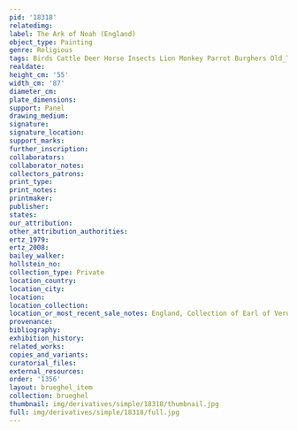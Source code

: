 ```yaml
---
pid: '18318'
relatedimg: 
label: The Ark of Noah (England)
object_type: Painting
genre: Religious
tags: Birds Cattle Deer Horse Insects Lion Monkey Parrot Burghers Old_Testament Paradise
realdate: 
height_cm: '55'
width_cm: '87'
diameter_cm: 
plate_dimensions: 
support: Panel
drawing_medium: 
signature: 
signature_location: 
support_marks: 
further_inscription: 
collaborators: 
collaborator_notes: 
collectors_patrons: 
print_type: 
print_notes: 
printmaker: 
publisher: 
states: 
our_attribution: 
other_attribution_authorities: 
ertz_1979: 
ertz_2008: 
bailey_walker: 
hollstein_no: 
collection_type: Private
location_country: 
location_city: 
location: 
location_collection: 
location_or_most_recent_sale_notes: England, Collection of Earl of Verulam
provenance: 
bibliography: 
exhibition_history: 
related_works: 
copies_and_variants: 
curatorial_files: 
external_resources: 
order: '1356'
layout: brueghel_item
collection: brueghel
thumbnail: img/derivatives/simple/18318/thumbnail.jpg
full: img/derivatives/simple/18318/full.jpg
---
```

